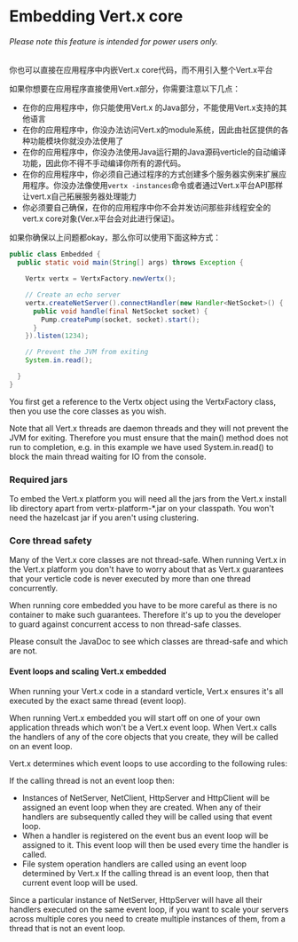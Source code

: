 # Embedding Vert.x core

###### Please note this feature is intended for power users only.

你也可以直接在应用程序中内嵌Vert.x core代码，而不用引入整个Vert.x平台

如果你想要在应用程序直接使用Vert.x部分，你需要注意以下几点：
* 在你的应用程序中，你只能使用Vert.x 的Java部分，不能使用Vert.x支持的其他语言
* 在你的应用程序中，你没办法访问Vert.x的module系统，因此由社区提供的各种功能模块你就没办法使用了
* 在你的应用程序中，你没办法使用Java运行期的Java源码verticle的自动编译功能，因此你不得不手动编译你所有的源代码。
* 在你的应用程序中，你必须自己通过程序的方式创建多个服务器实例来扩展应用程序。你没办法像使用`vertx -instances`命令或者通过Vert.x平台API那样让vert.x自己拓展服务器处理能力
* 你必须要自己确保，在你的应用程序中你不会并发访问那些非线程安全的vert.x core对象(Ver.x平台会对此进行保证)。

如果你确保以上问题都okay，那么你可以使用下面这种方式：
```java
public class Embedded {
  public static void main(String[] args) throws Exception {

    Vertx vertx = VertxFactory.newVertx();

    // Create an echo server
    vertx.createNetServer().connectHandler(new Handler<NetSocket>() {
      public void handle(final NetSocket socket) {
        Pump.createPump(socket, socket).start();
      }
    }).listen(1234);

    // Prevent the JVM from exiting
    System.in.read();

  }
}
```
You first get a reference to the Vertx object using the VertxFactory class, then you use the core classes as you wish.

Note that all Vert.x threads are daemon threads and they will not prevent the JVM for exiting. Therefore you must ensure that the main() method does not run to completion, e.g. in this example we have used System.in.read() to block the main thread waiting for IO from the console.

### Required jars

To embed the Vert.x platform you will need all the jars from the Vert.x install lib directory apart from vertx-platform-*.jar on your classpath. You won't need the hazelcast jar if you aren't using clustering.

### Core thread safety

Many of the Vert.x core classes are not thread-safe. When running Vert.x in the Vert.x platform you don't have to worry about that as Vert.x guarantees that your verticle code is never executed by more than one thread concurrently.

When running core embedded you have to be more careful as there is no container to make such guarantees. Therefore it's up to you the developer to guard against concurrent access to non thread-safe classes.

Please consult the JavaDoc to see which classes are thread-safe and which are not.

#### Event loops and scaling Vert.x embedded

When running your Vert.x code in a standard verticle, Vert.x ensures it's all executed by the exact same thread (event loop).

When running Vert.x embedded you will start off on one of your own application threads which won't be a Vert.x event loop. When Vert.x calls the handlers of any of the core objects that you create, they will be called on an event loop.

Vert.x determines which event loops to use according to the following rules:

If the calling thread is not an event loop then:

* Instances of NetServer, NetClient, HttpServer and HttpClient will be assigned an event loop when they are created. When any of their handlers are subsequently called they will be called using that event loop.
* When a handler is registered on the event bus an event loop will be assigned to it. This event loop will then be used every time the handler is called.
* File system operation handlers are called using an event loop determined by Vert.x
If the calling thread is an event loop, then that current event loop will be used.

Since a particular instance of NetServer, HttpServer will have all their handlers executed on the same event loop, if you want to scale your servers across multiple cores you need to create multiple instances of them, from a thread that is not an event loop.